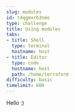 ```yaml
---
slug: modules
id: t4qgmxrb3nmo
type: challenge
title: Using modules
tabs:
- title: Shell
  type: terminal
  hostname: host
- title: Editor
  type: code
  hostname: host
  path: /home/terraform
difficulty: basic
timelimit: 600
---
```

Hello :)
